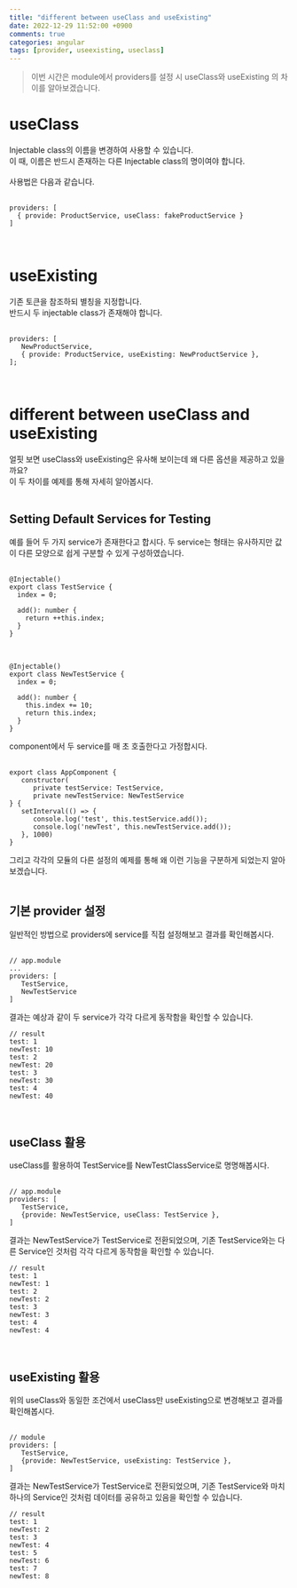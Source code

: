 ```yaml
---
title: "different between useClass and useExisting"
date: 2022-12-29 11:52:00 +0900
comments: true
categories: angular
tags: [provider, useexisting, useclass]
---
```


> 이번 시간은 module에서 providers를 설정 시 useClass와 useExisting 의 차이를 알아보겠습니다.


# useClass
Injectable class의 이름을 변경하여 사용할 수 있습니다.<br/>
이 때, 이름은 반드시 존재하는 다른 Injectable class의 명이여야 합니다.<br/>
<br/>
사용법은 다음과 같습니다.<br/>
<br/>
```tsx
providers: [
  { provide: ProductService, useClass: fakeProductService }
]
```
<br/>

# useExisting
기존 토큰을 참조하되 별칭을 지정합니다.<br/>
반드시 두 injectable class가 존재해야 합니다.<br/>
<br/>
```tsx
providers: [
   NewProductService,
   { provide: ProductService, useExisting: NewProductService },
];
```
<br/>

# different between useClass and useExisting
얼핏 보면 useClass와 useExisting은 유사해 보이는데 왜 다른 옵션을 제공하고 있을까요?<br/>
이 두 차이를 예제를 통해 자세히 알아봅시다.<br/>
<br/>

## Setting Default Services for Testing
예를 들어 두 가지 service가 존재한다고 합시다. 두 service는 형태는 유사하지만 값이 다른 모양으로 쉽게 구분할 수 있게 구성하였습니다.<br/>
<br/>

```tsx
@Injectable()
export class TestService {
  index = 0;

  add(): number {
    return ++this.index;
  }
}
```
<br/>

```tsx
@Injectable()
export class NewTestService {
  index = 0;

  add(): number {
    this.index += 10;
    return this.index;
  }
}
```

component에서 두 service를 매 초 호출한다고 가정합시다.<br/>
<br/>

```tsx
export class AppComponent {
   constructor(
      private testService: TestService,
      private newTestService: NewTestService
} {
   setInterval(() => {
      console.log('test', this.testService.add());
      console.log('newTest', this.newTestService.add());
   }, 1000)
}
```

그리고 각각의 모듈의 다른 설정의 예제를 통해 왜 이런 기능을 구분하게 되었는지 알아보겠습니다.<br/>
<br/>

## 기본 provider 설정
일반적인 방법으로 providers에 service를 직접 설정해보고 결과를 확인해봅시다.<br/>
<br/>

```tsx
// app.module
...
providers: [
   TestService,
   NewTestService
]
```

결과는 예상과 같이 두 service가 각각 다르게 동작함을 확인할 수 있습니다.<br/>
```
// result
test: 1
newTest: 10
test: 2
newTest: 20
test: 3
newTest: 30
test: 4
newTest: 40
```
<br/>

## useClass 활용
useClass를 활용하여 TestService를 NewTestClassService로 명명해봅시다.<br/>
<br/>

```tsx
// app.module
providers: [
   TestService,
   {provide: NewTestService, useClass: TestService },
]
```

결과는 NewTestService가 TestService로 전환되었으며, 기존 TestService와는 다른 Service인 것처럼 각각 다르게 동작함을 확인할 수 있습니다.<br/>
```
// result
test: 1
newTest: 1
test: 2
newTest: 2
test: 3
newTest: 3
test: 4
newTest: 4
```
<br/>

## useExisting 활용
위의 useClass와 동일한 조건에서 useClass만 useExisting으로 변경해보고 결과를 확인해봅시다.<br/>
<br/>

```tsx
// module
providers: [
   TestService,
   {provide: NewTestService, useExisting: TestService },
]
```

결과는 NewTestService가 TestService로 전환되었으며, 기존 TestService와 마치 하나의 Service인 것처럼 데이터를 공유하고 있음을 확인할 수 있습니다. <br/>

```
// result
test: 1
newTest: 2
test: 3
newTest: 4
test: 5
newTest: 6
test: 7
newTest: 8
``` 
